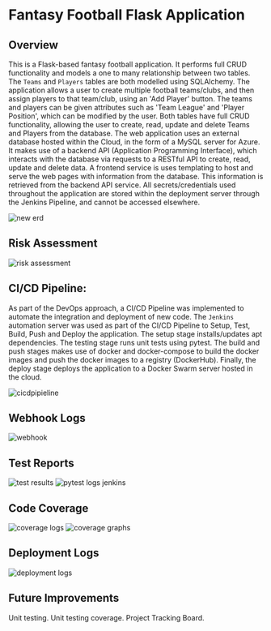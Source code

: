 # Fantasy Football Flask Application

## Overview

This is a Flask-based fantasy football application. It performs full CRUD functionality and models a one to many relationship between two tables. The `Teams` and `Players` tables are both modelled using SQLAlchemy. The application allows a user to create multiple football teams/clubs, and then assign players to that team/club, using an 'Add Player' button. The teams and players can be given attributes such as 'Team League' and 'Player Position', which can be modified by the user. Both tables have full CRUD functionality, allowing the user to create, read, update and delete Teams and Players from the database. The web application uses an external database hosted within the Cloud, in the form of a MySQL server for Azure. It makes use of a backend API (Application Programming Interface), which interacts with the database via requests to a RESTful API to create, read, update and delete data. A frontend service is uses templating to host and serve the web pages with information from the database. This information is retrieved from the backend API service. All secrets/credentials used throughout the application are stored within the deployment server through the Jenkins Pipeline, and cannot be accessed elsewhere.

![new erd](https://user-images.githubusercontent.com/91483629/144483665-f695f2f4-8492-446b-b399-875feefe21f6.jpg)

## Risk Assessment
![risk assessment](https://user-images.githubusercontent.com/91483629/144489314-69560043-d908-42fc-87b1-529fae3e7af4.png)

## CI/CD Pipeline:
As part of the DevOps approach, a CI/CD Pipeline was implemented to automate the integration and deployment of new code. The `Jenkins` automation server was used as part of the CI/CD Pipeline to Setup, Test, Build, Push and Deploy the application. The setup stage installs/updates apt dependencies. The testing stage runs unit tests using pytest. The build and push stages makes use of docker and docker-compose to build the docker images and push the docker images to a registry (DockerHub). Finally, the deploy stage deploys the application to a Docker Swarm server hosted in the cloud.

![cicdpipieline](https://user-images.githubusercontent.com/91483629/144489962-7aa90bd4-38c3-4a86-930f-dd85943e1d43.png)

## Webhook Logs
![webhook](https://user-images.githubusercontent.com/91483629/144508921-35865c99-a46c-4771-8c00-6cfce353d9fc.png)

## Test Reports
![test results](https://user-images.githubusercontent.com/91483629/144517267-e952404b-5830-4d1c-a1b4-1d58abc6f115.png)
![pytest logs jenkins](https://user-images.githubusercontent.com/91483629/144595587-efb11d99-3f7b-47f2-9351-5097f50c5a21.png)

## Code Coverage
![coverage logs](https://user-images.githubusercontent.com/91483629/144517377-f9896146-2d7e-4d74-b5f2-071916e705a2.png)
![coverage graphs](https://user-images.githubusercontent.com/91483629/144519258-62b4afc4-a767-4a5b-9849-45540c60ccec.png)

## Deployment Logs
![deployment logs](https://user-images.githubusercontent.com/91483629/144519194-611eb2ec-c4ad-4aab-a0ef-191044aea5d9.png)

## Future Improvements
Unit testing.
Unit testing coverage.
Project Tracking Board.

